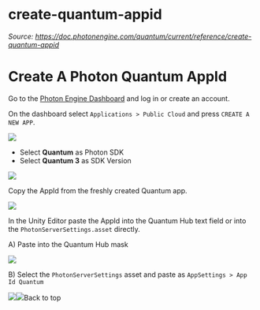 # create-quantum-appid

_Source: https://doc.photonengine.com/quantum/current/reference/create-quantum-appid_

# Create A Photon Quantum AppId

Go to the [Photon Engine Dashboard](https://dashboard.photonengine.com) and log in or create an account.

On the dashboard select `Applications > Public Cloud` and press `CREATE A NEW APP`.

![](/docs/img/quantum/v3/reference/dashboard.png)

- Select **Quantum** as Photon SDK
- Select **Quantum 3** as SDK Version

![](/docs/img/quantum/v3/reference/dashboard-create-new-appid.png)

Copy the AppId from the freshly created Quantum app.

![](/docs/img/quantum/v3/reference/dashboard-appid.png)

In the Unity Editor paste the AppId into the Quantum Hub text field or into the `PhotonServerSettings.asset` directly.

A) Paste into the Quantum Hub mask

![](/docs/img/quantum/v3/reference/hub-appid.png)

B) Select the `PhotonServerSettings` asset and paste as `AppSettings > App Id Quantum`

![](/docs/img/quantum/v3/reference/quantum-menu-photonserversettings.png)![](/docs/img/quantum/v3/reference/quantum-photonserversettings.png)Back to top